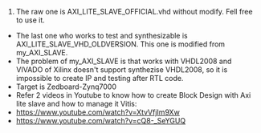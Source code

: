 1. The raw one is AXI_LITE_SLAVE_OFFICIAL.vhd without modify. Fell free to use it.
- The last one who works to test and synthesizable is AXI_LITE_SLAVE_VHD_OLDVERSION. This one is modified from my_AXI_SLAVE. 
- The problem of my_AXI_SLAVE is that works with VHDL2008 and VIVADO of Xilinx doesn't support synthezise VHDL2008, so it is impossible to create IP and testing after RTL code.
- Target is Zedboard-Zynq7000
- Refer 2 videos in Youtube to know how to create Block Design with Axi lite slave and how to manage it Vitis:
- https://www.youtube.com/watch?v=XtvVfjIm9Xw
- https://www.youtube.com/watch?v=cQ8-_SeYGUQ
